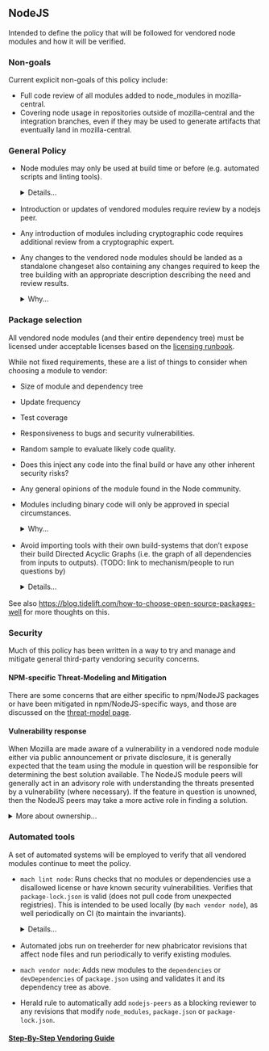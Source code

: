 <!-- Make sure `details` spacing looks ok when converted by `mach doc` -->
<style 
  type="text/css">
details {margin-bottom: 16px;}
</style>

## NodeJS

Intended to define the policy that will be followed for vendored node modules and how it will be verified.

### Non-goals
Current explicit non-goals of this policy include:

* Full code review of all modules added to node_modules in mozilla-central.
* Covering node usage in repositories outside of mozilla-central and the integration branches, even if they may be used to generate artifacts that eventually land in mozilla-central.

### General Policy
* Node modules may only be used at build time or before (e.g. automated scripts and linting tools).

  <details><summary>Details...</summary>

  Ultimately, we’d like to support node_modules packages for automated testing,
  and potentially for runtime inclusion as well, but to limit the scope of the
  initial vendoring project, the initial license compatibility list will be
  chosen with building (and testing?) in mind. This policy will be documented
  in the in-tree reviewer documentation, and emitted as part of the “mach
  vendor node” command.

  Why vendoring?

  * Builds work even when not connected to the network (i.e. in Continuous Integration).
  * Support build-team work towards fully-reproducible builds for security reasons
  * Avoid developer debugging pain because we get deterministic node package versions for a given checkout or branch without having to remember to `npm install`
  * Keep CI (and local, to some degree) build resource usage down by avoiding mandatory package install step.

  </details>


* Introduction or updates of vendored modules require review by a nodejs peer.

* Any introduction of modules including cryptographic code requires additional review from a cryptographic expert.

* Any changes to the vendored node modules should be landed as a standalone changeset also containing any changes required to keep the tree building with an appropriate description describing the need and review results.

  <details><summary>Why...</summary>
  The intent here is to maintain a working tree across all related commits so that VCS bisect functionality continues to work.
  </details>

### Package selection

All vendored node modules (and their entire dependency tree) must be licensed
under acceptable licenses based on the [licensing
runbook](https://docs.google.com/document/d/1Oguqp43W4_ChyroJ9AJAzG1jSwkUWfKvBKVvrDxVsMg/edit).

While not fixed requirements, these are a list of things to consider when
choosing a module to vendor:

* Size of module and dependency tree
* Update frequency
* Test coverage
* Responsiveness to bugs and security vulnerabilities.
* Random sample to evaluate likely code quality.
* Does this inject any code into the final build or have any other inherent security risks?
* Any general opinions of the module found in the Node community.

* Modules including binary code will only be approved in special circumstances.
  <details><summary>Why...</summary>
  The primary intent here is to avoid the implementation complexity needed for multiple platform-specific binaries in the vendored tree.  This will be handled by having `mach vendor node` pass `--ignore-scripts` to `npm`.  Note that the failure modes of that switch are package-dependent, which could lead to unexpected build behaviors/failures.  We may wish to have the vendoring code and reviewer docs emit a message suggestion manually inspecting the ignore scripts to avoid this.

  A bit of relevant discussion here:
  > ted: I had to jump through some hoops to deal with a similar issue with
  > Python modules: https://bugzilla.mozilla.org/show_bug.cgi?id=1481612

  > gps: And to add what Ted said, we did end up vendoring a binary Python
  > wheel to work around clients not being able to compile Python C extensions
  > (especially on Windows, where Python 2.7 requires an ancient MSVC
  > toolchain).
  >
  > So we can vendor binary files in some limited circumstances. But it really
  > scares me and should be done sparingly.
  >
  > If we can compile Node modules easily enough, doing that wouldn't be
  > impossible. But the devil with compiling is likely in the unvendored source
  > dependencies. That leaves us with a bootstrap problem or we bite the bullet
  > and vendor all 3rd party software dependencies so people can compile
  > everything. That would make mozilla-central more hermetic, which I fully
  > support. But we've been unwilling to cross that bridge for various reasons.
  > Partial clones in VCS land will make a significant blocker go away. So we
  > can revisit this, I reckon.
  </details>

* Avoid importing tools with their own build-systems that don’t expose their
  build Directed Acyclic Graphs (i.e. the graph of all dependencies from inputs
  to outputs). (TODO: link to mechanism/people to run questions by)

  <details><summary>Details...</summary>

  The Firefox build system is moving towards a world where as much of the build
  dependency graph as possible is well-defined and deterministic, as well as
  efficient for incremental builds.  So we’d like to try as hard as possible to
  avoid introducing tools that provide their own build-systems that don’t
  provide a way to export their DAG to be part of the larger Firefox DAG.

  This is something we’ll need to rely on both submitters and reviewers to catch, though (per Ted), BTup (now tier 1 in Treeherder) is likely to break if node_scripts do something wrong here.

  Existing moz.build script expects called node scripts to output dependencies
  one per line, with “dep:” at the beginning of such lines.  Other schemes
  could be considered.
  </details>

See also https://blog.tidelift.com/how-to-choose-open-source-packages-well for
more thoughts on this.

### Security

Much of this policy has been written in a way to try and manage and mitigate general
third-party vendoring security concerns.

#### NPM-specific Threat-Modeling and Mitigation

There are some concerns that are either specific to npm/NodeJS packages or have
been mitigated in npm/NodeJS-specific ways, and those are discussed on the
[threat-model page](./threat-model.md).

#### Vulnerability response

When Mozilla are made aware of a vulnerability in a vendored node module either
via public announcement or private disclosure, it is generally expected that
the team using the module in question will be responsible for determining the
best solution available. The NodeJS module peers will generally act in an
advisory role with understanding the threats presented by a vulnerability
(where necessary). If the feature in question is unowned, then the NodeJS
peers may take a more active role in finding a solution.

<details><summary>More about ownership...</summary>
The NodeJS peers should not be considered as owning all of the vendored node module code.
</details>

### Automated tools
A set of automated systems will be employed to verify that all vendored modules
continue to meet the policy.

* `mach lint node`: Runs checks that no modules or dependencies use a disallowed license
or have known security vulnerabilities.  Verifies that `package-lock.json` is valid (does
not pull code from unexpected registries).  This is intended to be used locally (by
`mach vendor node`), as well periodically on CI (to maintain the invariants).

    <details><summary>Details...</summary>

    There are likely to be slightly different options for CI use (e.g. we may additionally
    do checks that require online resources or accounts, such as `snyk`, and we
    don't want to unnecessarily burden local developers).
    </details>

* Automated jobs run on treeherder for new phabricator revisions that affect
  node files and run periodically to verify existing modules.

* `mach vendor node`: Adds new modules to the `dependencies` or
  `devDependencies` of `package.json` using and validates it and its dependency tree
  as above.

* Herald rule to automatically add `nodejs-peers` as a blocking reviewer to any revisions that modify `node_modules`, `package.json` or `package-lock.json`.

#### [Step-By-Step Vendoring Guide](how-to-vendor)
